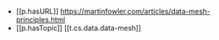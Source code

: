 

- [[p.hasURL]] https://martinfowler.com/articles/data-mesh-principles.html
- [[p.hasTopic]] [[t.cs.data.data-mesh]]
